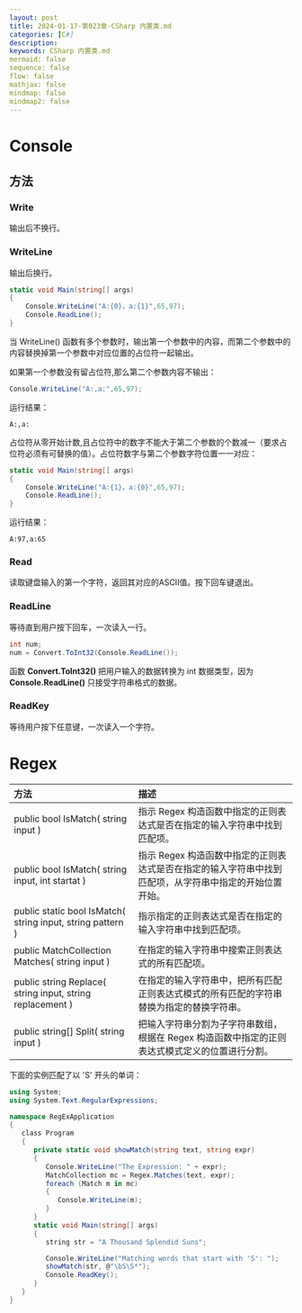 ```yaml
---
layout: post
title: 2024-01-17-第023章-CSharp 内置类.md
categories: [C#]
description: 
keywords: CSharp 内置类.md
mermaid: false
sequence: false
flow: false
mathjax: false
mindmap: false
mindmap2: false
---
```

# Console

## 方法

### Write

输出后不换行。



### WriteLine

输出后换行。

```cs
static void Main(string[] args)
{
    Console.WriteLine("A:{0}，a:{1}",65,97);
    Console.ReadLine();
}
```



当 WriteLine() 函数有多个参数时，输出第一个参数中的内容，而第二个参数中的内容替换掉第一个参数中对应位置的占位符一起输出。

如果第一个参数没有留占位符,那么第二个参数内容不输出：

```cs
Console.WriteLine("A:,a:",65,97);
```

运行结果：

```
A:,a:
```



占位符从零开始计数,且占位符中的数字不能大于第二个参数的个数减一（要求占位符必须有可替换的值）。占位符数字与第二个参数字符位置一一对应：

```cs
static void Main(string[] args)
{
    Console.WriteLine("A:{1}，a:{0}",65,97);
    Console.ReadLine();
}
```

运行结果：

```
A:97,a:65
```



### Read

读取键盘输入的第一个字符，返回其对应的ASCII值。按下回车键退出。



### ReadLine

等待直到用户按下回车，一次读入一行。

```c#
int num;
num = Convert.ToInt32(Console.ReadLine());
```



函数 **Convert.ToInt32()** 把用户输入的数据转换为 int 数据类型，因为 **Console.ReadLine()** 只接受字符串格式的数据。



### ReadKey

等待用户按下任意键，一次读入一个字符。



# Regex 

| 方法                                                       | 描述                                                         |
| :--------------------------------------------------------- | :----------------------------------------------------------- |
| public bool IsMatch( string input )                        | 指示 Regex 构造函数中指定的正则表达式是否在指定的输入字符串中找到匹配项。 |
| public bool IsMatch( string input, int startat )           | 指示 Regex 构造函数中指定的正则表达式是否在指定的输入字符串中找到匹配项，从字符串中指定的开始位置开始。 |
| public static bool IsMatch( string input, string pattern ) | 指示指定的正则表达式是否在指定的输入字符串中找到匹配项。     |
| public MatchCollection Matches( string input )             | 在指定的输入字符串中搜索正则表达式的所有匹配项。             |
| public string Replace( string input, string replacement )  | 在指定的输入字符串中，把所有匹配正则表达式模式的所有匹配的字符串替换为指定的替换字符串。 |
| public string[] Split( string input )                      | 把输入字符串分割为子字符串数组，根据在 Regex 构造函数中指定的正则表达式模式定义的位置进行分割。 |



下面的实例匹配了以 'S' 开头的单词：

```c#
using System;
using System.Text.RegularExpressions;

namespace RegExApplication
{
   class Program
   {
      private static void showMatch(string text, string expr)
      {
         Console.WriteLine("The Expression: " + expr);
         MatchCollection mc = Regex.Matches(text, expr);
         foreach (Match m in mc)
         {
            Console.WriteLine(m);
         }
      }
      static void Main(string[] args)
      {
         string str = "A Thousand Splendid Suns";

         Console.WriteLine("Matching words that start with 'S': ");
         showMatch(str, @"\bS\S*");
         Console.ReadKey();
      }
   }
}
```

